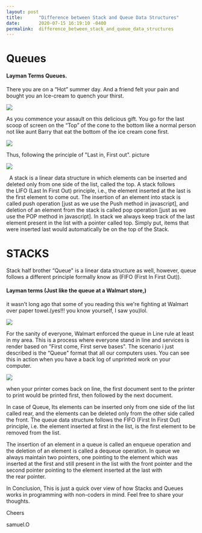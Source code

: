 ```yaml
---
layout: post
title:      "Difference between Stack and Queue Data Structures"
date:       2020-07-15 16:19:10 -0400
permalink:  difference_between_stack_and_queue_data_structures
---
```



#  Queues
####  Layman Terms Queues. &#x2028; 

 There you are on a “Hot” summer day. And a friend felt your pain and bought you an Ice-cream to quench your thirst. 
 

![](https://media.giphy.com/media/61nocPZboqCGI/giphy.gif)

 As you commence your assault on this delicious gift. You go for the last scoop of screen on the “Top” of the cone to the bottom like a normal person not like aunt Barry that eat the bottom of the ice cream cone first.
 
![](https://media.giphy.com/media/hYXKE2SGWmYIU/giphy.gif)

  Thus, following the principle of "Last in, First out". 
picture 

![](https://miro.medium.com/max/1660/0*bbTnCsiT0klMbi3q.png)

  
A stack is a linear data structure in which elements can be inserted and deleted only from one side of the list, called the top. A stack follows the LIFO (Last In First Out) principle, i.e., the element inserted at the last is the first element to come out. 
The insertion of an element into stack is called push operation [just as we use the Push  method in javascript], and deletion of an element from the stack is called pop operation [just as we use the POP  method in javascript].
 In stack we always keep track of the last element present in the list with a pointer called top. Simply put, items that were inserted last would automatically be on the top of the Stack.


# **STACKS**

Stack half brother “Queue" is a linear data structure as well, 
however, queue follows a different  principle formally know as (FIFO (First In First Out)). 

#### Layman terms (Just like the  queue at a Walmart store,)

it wasn’t long ago that some of you reading this we're fighting at Walmart over paper towel.(yes!!! you know yourself, I saw you)lol.

![](https://media.giphy.com/media/l0Iy87qFTu0gDegw0/giphy.gif)

  For the sanity of everyone, Walmart enforced the queue in Line rule at least in my area. This is a process where everyone stand in line and services is render based on "First come, First serve bases". The scenario i  just described is the “Queue" format that  all our computers uses.  You can see this in action when you have a back log of unprinted work on your computer.  

![](https://media.giphy.com/media/l3q2SpChgC7RE95U4/giphy.gif)

when your printer comes back on line, the first document sent to the printer to print would be printed first, then followed by the next document. 



In case of Queue, Its elements can be inserted only from one side of the list called rear, and the elements can be deleted only from the other side called the front. The queue data structure follows the FIFO (First In First Out) principle, i.e. the element inserted at first in the list, is the first element to be removed from the list. 

The insertion of an element in a queue is called an enqueue operation and the deletion of an element is called a dequeue operation. In queue we always maintain two pointers, one pointing to the element which was inserted at the first and still present in the list with the front pointer and the second pointer pointing to the element inserted at the last with the rear pointer.


In Conclusion, This is just a quick over view of how Stacks and Queues works in programming with non-coders in mind. Feel free to share your thoughts. &#x2028;

Cheers

samuel.O


